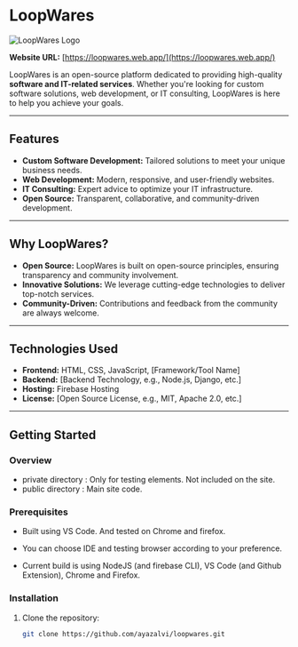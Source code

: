 # LoopWares

![LoopWares Logo](https://loopwares.web.app/logo.png) <!-- Add a logo if available -->

**Website URL:** [https://loopwares.web.app/](https://loopwares.web.app/)  

LoopWares is an open-source platform dedicated to providing high-quality **software and IT-related services**. Whether you're looking for custom software solutions, web development, or IT consulting, LoopWares is here to help you achieve your goals.

---

## Features

- **Custom Software Development:** Tailored solutions to meet your unique business needs.  
- **Web Development:** Modern, responsive, and user-friendly websites.  
- **IT Consulting:** Expert advice to optimize your IT infrastructure.  
- **Open Source:** Transparent, collaborative, and community-driven development.  

---

## Why LoopWares?

- **Open Source:** LoopWares is built on open-source principles, ensuring transparency and community involvement.  
- **Innovative Solutions:** We leverage cutting-edge technologies to deliver top-notch services.  
- **Community-Driven:** Contributions and feedback from the community are always welcome.  

---

## Technologies Used

- **Frontend:** HTML, CSS, JavaScript, [Framework/Tool Name]  
- **Backend:** [Backend Technology, e.g., Node.js, Django, etc.]  
- **Hosting:** Firebase Hosting  
- **License:** [Open Source License, e.g., MIT, Apache 2.0, etc.]  

---

## Getting Started

### Overview
- private directory : Only for testing elements. Not included on the site.
- public directory : Main site code.

### Prerequisites
- Built using VS Code. And tested on Chrome and firefox.
- You can choose IDE and testing browser according to your preference.

- Current build is using NodeJS (and firebase CLI), VS Code (and Github Extension), Chrome and Firefox.

### Installation
1. Clone the repository:  
   ```bash
   git clone https://github.com/ayazalvi/loopwares.git